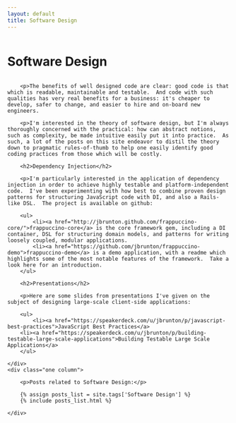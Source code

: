 ```yaml
---
layout: default
title: Software Design
---
```

<div class="clearfix">
    <div class="two columns">
        <h1>Software Design</h1>
    </div>
</div>
<div class="clearfix">
    <div class="two columns">
       
        <p>The benefits of well designed code are clear: good code is that which is readable, maintainable and testable.  And code with such qualities has very real benefits for a business: it's cheaper to develop, safer to change, and easier to hire and on-board new engineers.
        
        <p>I'm interested in the theory of software design, but I'm always thoroughly concerned with the practical: how can abstract notions, such as complexity, be made intuitive easily put it into practice.  As such, a lot of the posts on this site endeavor to distil the theory down to pragmatic rules-of-thumb to help one easily identify good coding practices from those which will be costly.
        
        <h2>Dependency Injection</h2>
        
        <p>I'm particularly interested in the application of dependency injection in order to achieve highly testable and platform-independent code.  I've been experimenting with how best to combine proven design patterns for structuring JavaScript code with DI, and also a Rails-like DSL.  The project is available on github:
        
        <ul>
            <li><a href="http://jbrunton.github.com/frappuccino-core/">frappuccino-core</a> is the core framework gem, including a DI container, DSL for structuring domain models, and patterns for writing loosely coupled, modular applications.
            <li><a href="https://github.com/jbrunton/frappuccino-demo">frappuccino-demo</a> is a demo application, with a readme which highlights some of the most notable features of the framework.  Take a look here for an introduction.
        </ul>
        
        <h2>Presentations</h2>
        
        <p>Here are some slides from presentations I've given on the subject of designing large-scale client-side applications:
        
        <ul>
            <li><a href="https://speakerdeck.com/u/jbrunton/p/javascript-best-practices">JavaScript Best Practices</a>
        <li><a href="https://speakerdeck.com/u/jbrunton/p/building-testable-large-scale-applications">Building Testable Large Scale Applications</a>
        </ul>

    </div>
    <div class="one column">

        <p>Posts related to Software Design:</p>
        
        {% assign posts_list = site.tags['Software Design'] %}
        {% include posts_list.html %}

    </div>
</div>